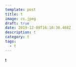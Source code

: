 ```yaml
---
template: post
title: t
image: cs.jpeg
draft: true
date: 2019-12-08T16:10:30.468Z
description: t
category: t
tags:
  - t
---
```

t
